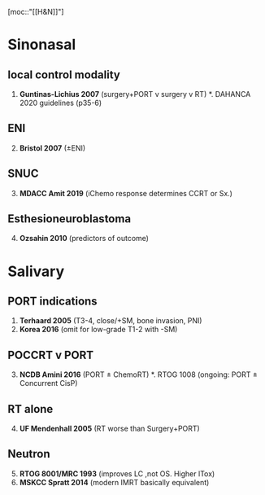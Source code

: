 [moc::"[[H&N]]"]
# Sinonasal
## local control modality
1. **Guntinas-Lichius 2007**  (surgery+PORT v surgery v RT)
 \*. DAHANCA 2020 guidelines (p35-6) 

## ENI
2. **Bristol 2007** (±ENI)

## SNUC
3. **MDACC Amit 2019** (iChemo response determines CCRT or Sx.)

## Esthesioneuroblastoma
4. **Ozsahin 2010** (predictors of outcome)

# Salivary
## PORT indications
1. **Terhaard 2005** (T3-4, close/+SM, bone invasion, PNI)
2. **Korea 2016** (omit for low-grade T1-2 with -SM)

## POCCRT v PORT
3. **NCDB Amini 2016** (PORT ± ChemoRT)
 \*. RTOG 1008 (ongoing: PORT ± Concurrent CisP)

## RT alone
4. **UF Mendenhall 2005** (RT worse than Surgery+PORT)

## Neutron
5. **RTOG 8001/MRC 1993** (improves LC ,not OS. Higher lTox)
6. **MSKCC Spratt 2014** (modern IMRT basically equivalent)


